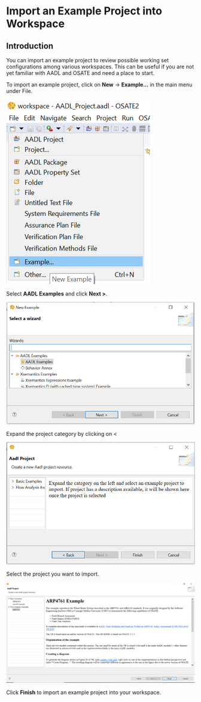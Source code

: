 <!--
Copyright (c) 2004-2020 Carnegie Mellon University and others. (see Contributors file). 
All Rights Reserved.

NO WARRANTY. ALL MATERIAL IS FURNISHED ON AN "AS-IS" BASIS. CARNEGIE MELLON UNIVERSITY MAKES NO WARRANTIES OF ANY
KIND, EITHER EXPRESSED OR IMPLIED, AS TO ANY MATTER INCLUDING, BUT NOT LIMITED TO, WARRANTY OF FITNESS FOR PURPOSE
OR MERCHANTABILITY, EXCLUSIVITY, OR RESULTS OBTAINED FROM USE OF THE MATERIAL. CARNEGIE MELLON UNIVERSITY DOES NOT
MAKE ANY WARRANTY OF ANY KIND WITH RESPECT TO FREEDOM FROM PATENT, TRADEMARK, OR COPYRIGHT INFRINGEMENT.

This program and the accompanying materials are made available under the terms of the Eclipse Public License 2.0
which is available at https://www.eclipse.org/legal/epl-2.0/
SPDX-License-Identifier: EPL-2.0

Created, in part, with funding and support from the United States Government. (see Acknowledgments file).

This program includes and/or can make use of certain third party source code, object code, documentation and other
files ("Third Party Software"). The Third Party Software that is used by this program is dependent upon your system
configuration. By using this program, You agree to comply with any and all relevant Third Party Software terms and
conditions contained in any such Third Party Software or separate license file distributed with such Third Party
Software. The parties who own the Third Party Software ("Third Party Licensors") are intended third party benefici-
aries to this license with respect to the terms applicable to their Third Party Software. Third Party Software li-
censes only apply to the Third Party Software and not any other portion of this program or this program as a whole.
-->
# Import an Example Project into Workspace

## Introduction


You can import an example project to review possible working set configurations among various workspaces. This can be useful if you are not yet familiar with AADL and OSATE and need a place to start. 

To import an example project, click on **New** -> **Example...**
in the main menu under File.

![New Example](images/ImportWizard/NewExample.PNG)

Select **AADL Examples** and click **Next >**. 

![New Example](images/ImportWizard/AADLselect.PNG)

Expand the project category by clicking on < 

![Expand Example Category](images/ImportWizard/ProjectInitial.PNG)

Select the project you want to import.

![Select Example Project](images/ImportWizard/ProjectSelect.PNG)

Click **Finish** to import an example project into your workspace.